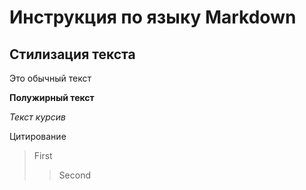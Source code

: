 # Инструкция по языку Markdown

## Стилизация текста

Это обычный текст

**Полужирный текст**

*Текст курсив*

Цитирование

>First
>>Second